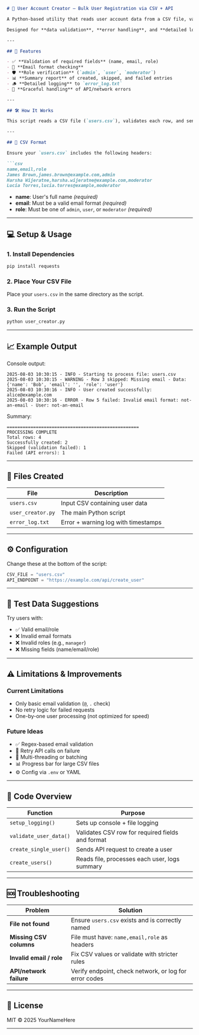 ````markdown
# 👤 User Account Creator – Bulk User Registration via CSV + API

A Python-based utility that reads user account data from a CSV file, validates it, and sends HTTP requests to an API endpoint to create user accounts.

Designed for **data validation**, **error handling**, and **detailed logging**, this script ensures smooth user creation processes for batch inputs.

---

## 🚀 Features

- ✅ **Validation of required fields** (name, email, role)
- 📧 **Email format checking**
- 🛡️ **Role verification** (`admin`, `user`, `moderator`)
- 📊 **Summary report** of created, skipped, and failed entries
- 🪵 **Detailed logging** to `error_log.txt`
- 🔄 **Graceful handling** of API/network errors

---

## 🛠️ How It Works

This script reads a CSV file (`users.csv`), validates each row, and sends a `POST` request to an API to create user accounts. Any invalid rows are skipped with logged warnings.

---

## 📄 CSV Format

Ensure your `users.csv` includes the following headers:

```csv
name,email,role
James Brown,james.brown@example.com,admin
Harsha Wijeratne,harsha.wijeratne@example.com,moderator
Lucía Torres,lucia.torres@example,moderator
````

* **name**: User's full name *(required)*
* **email**: Must be a valid email format *(required)*
* **role**: Must be one of `admin`, `user`, or `moderator` *(required)*

---

## 💻 Setup & Usage

### 1. Install Dependencies

```bash
pip install requests
```

### 2. Place Your CSV File

Place your `users.csv` in the same directory as the script.

### 3. Run the Script

```bash
python user_creator.py
```

---

## 📈 Example Output

Console output:

```
2025-08-03 10:30:15 - INFO - Starting to process file: users.csv
2025-08-03 10:30:15 - WARNING - Row 3 skipped: Missing email - Data: {'name': 'Bob', 'email': '', 'role': 'user'}
2025-08-03 10:30:16 - INFO - User created successfully: alice@example.com
2025-08-03 10:30:16 - ERROR - Row 5 failed: Invalid email format: not-an-email - User: not-an-email
```

Summary:

```
==================================================
PROCESSING COMPLETE
Total rows: 4
Successfully created: 2
Skipped (validation failed): 1
Failed (API errors): 1
```

---

## 📁 Files Created

| File              | Description                         |
| ----------------- | ----------------------------------- |
| `users.csv`       | Input CSV containing user data      |
| `user_creator.py` | The main Python script              |
| `error_log.txt`   | Error + warning log with timestamps |

---

## ⚙️ Configuration

Change these at the bottom of the script:

```python
CSV_FILE = "users.csv"
API_ENDPOINT = "https://example.com/api/create_user"
```

---

## 🧪 Test Data Suggestions

Try users with:

* ✅ Valid email/role
* ❌ Invalid email formats
* ❌ Invalid roles (e.g., `manager`)
* ❌ Missing fields (name/email/role)

---

## ⚠️ Limitations & Improvements

### Current Limitations

* Only basic email validation (`@`, `.` check)
* No retry logic for failed requests
* One-by-one user processing (not optimized for speed)

### Future Ideas

* ✅ Regex-based email validation
* 🔁 Retry API calls on failure
* 🧵 Multi-threading or batching
* 📊 Progress bar for large CSV files
* ⚙️ Config via `.env` or YAML

---

## 🧩 Code Overview

| Function               | Purpose                                          |
| ---------------------- | ------------------------------------------------ |
| `setup_logging()`      | Sets up console + file logging                   |
| `validate_user_data()` | Validates CSV row for required fields and format |
| `create_single_user()` | Sends API request to create a user               |
| `create_users()`       | Reads file, processes each user, logs summary    |

---

## 🆘 Troubleshooting

| Problem                  | Solution                                               |
| ------------------------ | ------------------------------------------------------ |
| **File not found**       | Ensure `users.csv` exists and is correctly named       |
| **Missing CSV columns**  | File must have: `name,email,role` as headers           |
| **Invalid email / role** | Fix CSV values or validate with stricter rules         |
| **API/network failure**  | Verify endpoint, check network, or log for error codes |

---

## 📝 License

MIT © 2025 YourNameHere

---

```
```
